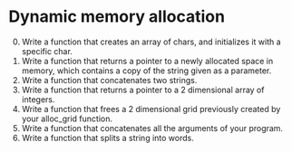 # Dynamic memory allocation
0. Write a function that creates an array of chars, and initializes it with a specific char.<br />
1. Write a function that returns a pointer to a newly allocated space in memory, which contains a copy of the string given as a parameter.<br />
2. Write a function that concatenates two strings.<br />
3. Write a function that returns a pointer to a 2 dimensional array of integers.<br />
4. Write a function that frees a 2 dimensional grid previously created by your alloc_grid function.<br />
100. Write a function that concatenates all the arguments of your program.<br />
101. Write a function that splits a string into words.

